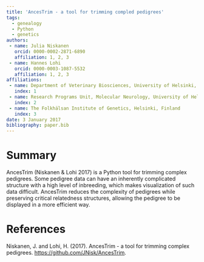 ```yaml
---
title: 'AncesTrim - a tool for trimming compled pedigrees'
tags:
  - genealogy
  - Python
  - genetics
authors:
 - name: Julia Niskanen
   orcid: 0000-0002-2871-6890
   affiliation: 1, 2, 3
 - name: Hannes Lohi
   orcid: 0000-0003-1087-5532
   affiliation: 1, 2, 3
affiliations:
 - name: Department of Veterinary Biosciences, University of Helsinki, Helsinki, Finland
   index: 1
 - name: Research Programs Unit, Molecular Neurology, University of Helsinki, Helsinki, Finland
   index: 2
 - name: The Folkhälsan Institute of Genetics, Helsinki, Finland
   index: 3
date: 3 January 2017
bibliography: paper.bib
---
```


# Summary

AncesTrim (Niskanen & Lohi 2017) is a Python tool for trimming complex pedigrees. Some pedigree data
can have an inherently complicated structure with a high level of inbreeding, which makes
visualization of such data difficult. AncesTrim reduces the complexity of pedigrees while
preserving critical relatedness structures, allowing the pedigree to be displayed in a more
efficient way.

# References

Niskanen, J. and Lohi, H. (2017). AncesTrim - a tool for trimming complex pedigrees. https://github.com/JNisk/AncesTrim.
